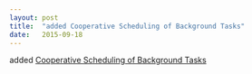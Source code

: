 ```yaml
---
layout: post
title:  "added Cooperative Scheduling of Background Tasks"
date:   2015-09-18
---
```


added [Cooperative Scheduling of Background Tasks](http://www.w3.org/TR/requestidlecallback/)

